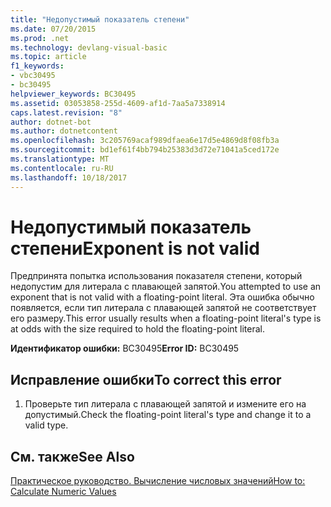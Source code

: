 ```yaml
---
title: "Недопустимый показатель степени"
ms.date: 07/20/2015
ms.prod: .net
ms.technology: devlang-visual-basic
ms.topic: article
f1_keywords:
- vbc30495
- bc30495
helpviewer_keywords: BC30495
ms.assetid: 03053858-255d-4609-af1d-7aa5a7338914
caps.latest.revision: "8"
author: dotnet-bot
ms.author: dotnetcontent
ms.openlocfilehash: 3c205769acaf989dfaea6e17d5e4869d8f08fb3a
ms.sourcegitcommit: bd1ef61f4bb794b25383d3d72e71041a5ced172e
ms.translationtype: MT
ms.contentlocale: ru-RU
ms.lasthandoff: 10/18/2017
---
```

# <a name="exponent-is-not-valid"></a><span data-ttu-id="6d717-102">Недопустимый показатель степени</span><span class="sxs-lookup"><span data-stu-id="6d717-102">Exponent is not valid</span></span>
<span data-ttu-id="6d717-103">Предпринята попытка использования показателя степени, который недопустим для литерала с плавающей запятой.</span><span class="sxs-lookup"><span data-stu-id="6d717-103">You attempted to use an exponent that is not valid with a floating-point literal.</span></span> <span data-ttu-id="6d717-104">Эта ошибка обычно появляется, если тип литерала с плавающей запятой не соответствует его размеру.</span><span class="sxs-lookup"><span data-stu-id="6d717-104">This error usually results when a floating-point literal's type is at odds with the size required to hold the floating-point literal.</span></span>  
  
 <span data-ttu-id="6d717-105">**Идентификатор ошибки:** BC30495</span><span class="sxs-lookup"><span data-stu-id="6d717-105">**Error ID:** BC30495</span></span>  
  
## <a name="to-correct-this-error"></a><span data-ttu-id="6d717-106">Исправление ошибки</span><span class="sxs-lookup"><span data-stu-id="6d717-106">To correct this error</span></span>  
  
1.  <span data-ttu-id="6d717-107">Проверьте тип литерала с плавающей запятой и измените его на допустимый.</span><span class="sxs-lookup"><span data-stu-id="6d717-107">Check the floating-point literal's type and change it to a valid type.</span></span>  
  
## <a name="see-also"></a><span data-ttu-id="6d717-108">См. также</span><span class="sxs-lookup"><span data-stu-id="6d717-108">See Also</span></span>  
 [<span data-ttu-id="6d717-109">Практическое руководство. Вычисление числовых значений</span><span class="sxs-lookup"><span data-stu-id="6d717-109">How to: Calculate Numeric Values</span></span>](../../visual-basic/programming-guide/language-features/operators-and-expressions/how-to-calculate-numeric-values.md)
